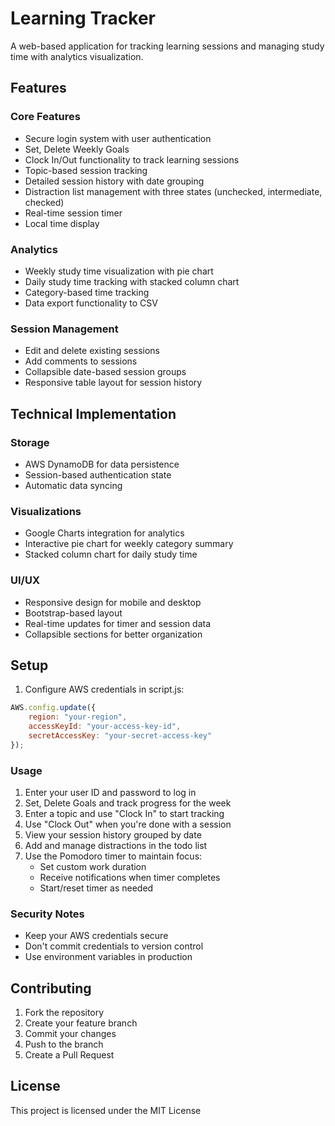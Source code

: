 # Learning Tracker

A web-based application for tracking learning sessions and managing study time with analytics visualization.

## Features

### Core Features
- Secure login system with user authentication
- Set, Delete Weekly Goals 
- Clock In/Out functionality to track learning sessions
- Topic-based session tracking
- Detailed session history with date grouping
- Distraction list management with three states (unchecked, intermediate, checked)
- Real-time session timer
- Local time display

### Analytics
- Weekly study time visualization with pie chart
- Daily study time tracking with stacked column chart
- Category-based time tracking
- Data export functionality to CSV

### Session Management
- Edit and delete existing sessions
- Add comments to sessions
- Collapsible date-based session groups
- Responsive table layout for session history

## Technical Implementation

### Storage
- AWS DynamoDB for data persistence
- Session-based authentication state
- Automatic data syncing

### Visualizations
- Google Charts integration for analytics
- Interactive pie chart for weekly category summary
- Stacked column chart for daily study time

### UI/UX
- Responsive design for mobile and desktop
- Bootstrap-based layout
- Real-time updates for timer and session data
- Collapsible sections for better organization

## Setup

1. Configure AWS credentials in script.js:
```javascript
AWS.config.update({
    region: "your-region",
    accessKeyId: "your-access-key-id",
    secretAccessKey: "your-secret-access-key"
});
```

### Usage

1. Enter your user ID and password to log in
2. Set, Delete Goals and track progress for the week
3. Enter a topic and use "Clock In" to start tracking
4. Use "Clock Out" when you're done with a session
5. View your session history grouped by date
6. Add and manage distractions in the todo list
7. Use the Pomodoro timer to maintain focus:
   - Set custom work duration
   - Receive notifications when timer completes
   - Start/reset timer as needed

### Security Notes

- Keep your AWS credentials secure
- Don't commit credentials to version control
- Use environment variables in production

## Contributing

1. Fork the repository
2. Create your feature branch
3. Commit your changes
4. Push to the branch
5. Create a Pull Request

## License

This project is licensed under the MIT License
